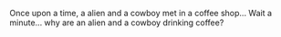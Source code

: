 Once upon a time, a alien and a cowboy met in a coffee shop...
Wait a minute... why are an alien and a cowboy drinking coffee?
